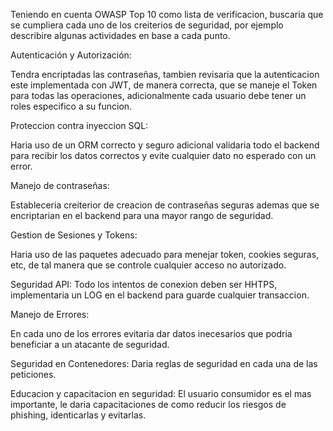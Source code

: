 Teniendo en cuenta OWASP Top 10 como lista de verificacion, buscaria que se cumpliera cada uno de los creiterios de seguridad, por ejemplo describire algunas actividades en base a cada punto.

Autenticación y Autorización:

Tendra encriptadas las contraseñas, tambien revisaria que la autenticacion este implementada con JWT, de manera correcta, que se maneje el Token para todas las operaciones, adicionalmente cada usuario debe tener un roles especifico a su funcion.

Proteccion contra inyeccion SQL:

Haria uso de un ORM correcto y seguro adicional validaria todo el backend para recibir los datos correctos y evite cualquier dato no esperado con un error.

Manejo de contraseñas:

Estableceria creiterior de creacion de contraseñas seguras ademas que se encriptarian en el backend para una mayor rango de seguridad.

Gestion de Sesiones y Tokens:

Haria uso de las paquetes adecuado para menejar token, cookies seguras, etc, de tal manera que se controle cualquier acceso no autorizado.

Seguridad API:
Todo los intentos de conexion deben ser HHTPS, implementaria un LOG en el backend para guarde cualquier transaccion.

Manejo de Errores:

En cada uno de los errores evitaria dar datos inecesarios que podria beneficiar a un atacante de seguridad.

Seguridad en Contenedores:
Daria reglas de seguridad en cada una de las peticiones.

Educacion y capacitacion en seguridad:
El usuario consumidor es el mas importante, le daria capacitaciones de como reducir los riesgos de phishing, identicarlas y evitarlas.

